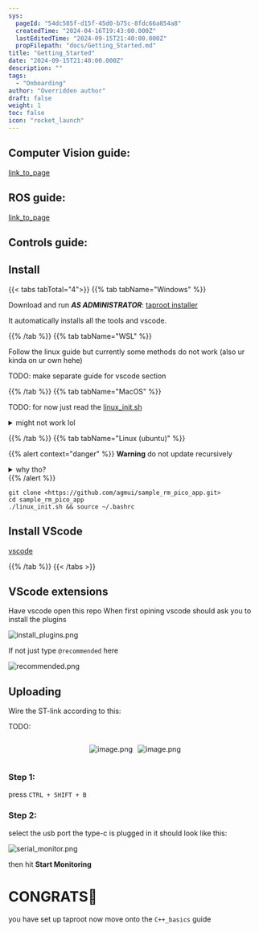 ```yaml
---
sys:
  pageId: "54dc585f-d15f-45d0-b75c-8fdc66a854a8"
  createdTime: "2024-04-16T19:43:00.000Z"
  lastEditedTime: "2024-09-15T21:40:00.000Z"
  propFilepath: "docs/Getting_Started.md"
title: "Getting_Started"
date: "2024-09-15T21:40:00.000Z"
description: ""
tags:
  - "Onboarding"
author: "Overridden author"
draft: false
weight: 1
toc: false
icon: "rocket_launch"
---
```


## Computer Vision guide:

[link_to_page](86d45bc0-388b-4d26-8848-44f255f73d0e)

## ROS guide:

[link_to_page](3c76c1de-ec8f-46d6-8b0a-294005edc2d5)

## Controls guide:

## Install

{{< tabs tabTotal="4">}}
{{% tab tabName="Windows" %}}

Download and run _**AS ADMINISTRATOR**_: [taproot installer](https://github.com/Thornbots/TeachingFreshies/releases/tag/1.0)

It automatically installs all the tools and vscode.

{{% /tab %}}
{{% tab tabName="WSL" %}}

Follow the linux guide but currently some methods do not work (also ur kinda on ur own hehe)

TODO: make separate guide for vscode section

{{% /tab %}}
{{% tab tabName="MacOS" %}}

TODO: for now just read the [linux_init.sh](https://github.com/agmui/sample_rm_pico_app/blob/main/linux_init.sh)

<details>
<summary>might not work lol</summary>

`brew install libusb pkg-config`

Next install: [vscode](https://code.visualstudio.com/Download)

</details>

{{% /tab %}}
{{% tab tabName="Linux (ubuntu)" %}}

{{% alert context="danger" %}}
**Warning** do not update recursively
<details>
<summary>why tho?</summary>
There are some submodules that may go on for a while (like tinyusb) and I highly
recommend you don't need to get them.
If you want to see what submodules I update just look in `linux_init.sh`
</details>
{{% /alert %}}

```shell
git clone <https://github.com/agmui/sample_rm_pico_app.git>
cd sample_rm_pico_app
./linux_init.sh && source ~/.bashrc
```

## Install VScode

[vscode](https://code.visualstudio.com/Download)

{{% /tab %}}
{{< /tabs >}}

## VScode extensions

Have vscode open this repo
When first opining vscode should ask you to install the plugins

![install_plugins.png](https://prod-files-secure.s3.us-west-2.amazonaws.com/d518164a-d88e-44d1-a4ee-3adb3bd8bce0/89bd30f0-1825-4e77-867b-0a41ce370880/install_plugins.png?X-Amz-Algorithm=AWS4-HMAC-SHA256&X-Amz-Content-Sha256=UNSIGNED-PAYLOAD&X-Amz-Credential=ASIAZI2LB466SFBMDVUB%2F20250405%2Fus-west-2%2Fs3%2Faws4_request&X-Amz-Date=20250405T032228Z&X-Amz-Expires=3600&X-Amz-Security-Token=IQoJb3JpZ2luX2VjEKv%2F%2F%2F%2F%2F%2F%2F%2F%2F%2FwEaCXVzLXdlc3QtMiJGMEQCIBQKUdXLcdxbmSq7I0rI7G0cR8hveIASdoqkZVmP2s2oAiA1rFt5y9bC1S2y0VuWwDG5F4K1Q25H3aN0qFYx7HL5%2BCr%2FAwgkEAAaDDYzNzQyMzE4MzgwNSIMXgbuZUj9UMdh%2FnWDKtwDPh9dy9QpdoU4A5NDjaY9yalL%2F6ENemln0AhQIqVaHmeUmXxSaus5HwQNJFJ8Jfp95UGt4zpRVIs7cYsSXWxTBdAJ89mcWZiqeAY%2B6DGPtVdyNR7kpDgXQ8INvBqMV4BijqRGDhyNL%2B%2BIp1UpIoHJhzk%2BBTcR74tW%2BeVUT0SE6E0y23SU54PaWAnX2vjx%2FRPc%2BpWdPLXD%2FPfWQxp1evn7x8CMsgm3iniGs3DPs1H3YYwGmoNyq4CFfyWZVCOuyJlvYbp7PIfwpEejAfq%2BGLim8vJb3Vls1TvsK16UeAUTgyUqNtJhdkJjJhq83bTnEYq%2FTaDgefWjaaGvHD453wirwVBYhNyIRo%2B92FVGDeDruyRloriNwmWCaIFBTQSao%2BRQrTUPpd1cKJDg7SeLjyDePD87zYtuj0Qw8nm4qdeKY2pTVwkvOpkGbambTsDHEJx64PX%2BWaPxlthIzYVdtlrIH1%2BMe0D1DsnI2vaz9ecifRv7hI1hlof0WVtHk7D6Aa46mFoCgtC3FY623VqR7hY%2Fnm5UZKshyryqxqULsDrk6aJo9sseYbIK%2BBsLxFkI5P1n%2BSEGg4%2BhV8NqjgxPApve9QoLxXqhGX3YUptGWmUUnZIM18QJIye7CFuF4BYwhb3CvwY6pgEeteKQ1m0Q37RdToYx9xlQtAzBXxKVvHVkei34s8YeAeu%2FTnCKsmgLv9zYoPnUnm%2FWcuYbkOqYkR2fEKSo2wKBkNIqVAxGz6gxbftMIxntniSsPcNKsp0cNxGXPyDRGCAlvxAE%2Bdfv2F7wvyzHAFPTLkSlKPRb5t2vviB1TZidQ8cvsglx%2F7ZQFa5o6pq3d0exbGsEF4Vu0FJ7Q7dIGpKWVbXPOnWt&X-Amz-Signature=e9913a720f669f27a6e15726be7cbc27d199a1ef67430503f86da014cedac14d&X-Amz-SignedHeaders=host&x-id=GetObject)

If not just type `@recommended` here  

![recommended.png](https://prod-files-secure.s3.us-west-2.amazonaws.com/d518164a-d88e-44d1-a4ee-3adb3bd8bce0/61e661e9-5d85-4dfc-be0d-8d2097a5e793/recommended.png?X-Amz-Algorithm=AWS4-HMAC-SHA256&X-Amz-Content-Sha256=UNSIGNED-PAYLOAD&X-Amz-Credential=ASIAZI2LB466SFBMDVUB%2F20250405%2Fus-west-2%2Fs3%2Faws4_request&X-Amz-Date=20250405T032228Z&X-Amz-Expires=3600&X-Amz-Security-Token=IQoJb3JpZ2luX2VjEKv%2F%2F%2F%2F%2F%2F%2F%2F%2F%2FwEaCXVzLXdlc3QtMiJGMEQCIBQKUdXLcdxbmSq7I0rI7G0cR8hveIASdoqkZVmP2s2oAiA1rFt5y9bC1S2y0VuWwDG5F4K1Q25H3aN0qFYx7HL5%2BCr%2FAwgkEAAaDDYzNzQyMzE4MzgwNSIMXgbuZUj9UMdh%2FnWDKtwDPh9dy9QpdoU4A5NDjaY9yalL%2F6ENemln0AhQIqVaHmeUmXxSaus5HwQNJFJ8Jfp95UGt4zpRVIs7cYsSXWxTBdAJ89mcWZiqeAY%2B6DGPtVdyNR7kpDgXQ8INvBqMV4BijqRGDhyNL%2B%2BIp1UpIoHJhzk%2BBTcR74tW%2BeVUT0SE6E0y23SU54PaWAnX2vjx%2FRPc%2BpWdPLXD%2FPfWQxp1evn7x8CMsgm3iniGs3DPs1H3YYwGmoNyq4CFfyWZVCOuyJlvYbp7PIfwpEejAfq%2BGLim8vJb3Vls1TvsK16UeAUTgyUqNtJhdkJjJhq83bTnEYq%2FTaDgefWjaaGvHD453wirwVBYhNyIRo%2B92FVGDeDruyRloriNwmWCaIFBTQSao%2BRQrTUPpd1cKJDg7SeLjyDePD87zYtuj0Qw8nm4qdeKY2pTVwkvOpkGbambTsDHEJx64PX%2BWaPxlthIzYVdtlrIH1%2BMe0D1DsnI2vaz9ecifRv7hI1hlof0WVtHk7D6Aa46mFoCgtC3FY623VqR7hY%2Fnm5UZKshyryqxqULsDrk6aJo9sseYbIK%2BBsLxFkI5P1n%2BSEGg4%2BhV8NqjgxPApve9QoLxXqhGX3YUptGWmUUnZIM18QJIye7CFuF4BYwhb3CvwY6pgEeteKQ1m0Q37RdToYx9xlQtAzBXxKVvHVkei34s8YeAeu%2FTnCKsmgLv9zYoPnUnm%2FWcuYbkOqYkR2fEKSo2wKBkNIqVAxGz6gxbftMIxntniSsPcNKsp0cNxGXPyDRGCAlvxAE%2Bdfv2F7wvyzHAFPTLkSlKPRb5t2vviB1TZidQ8cvsglx%2F7ZQFa5o6pq3d0exbGsEF4Vu0FJ7Q7dIGpKWVbXPOnWt&X-Amz-Signature=6071f3ed249b2b84353050a571e39ed6bd976a2a8ce92cc5d33e2c3a4e7bb975&X-Amz-SignedHeaders=host&x-id=GetObject)

## Uploading

Wire the ST-link according to this:

TODO:

<div style="display: flex;flex-direction: row; column-gap:10px; max-width: 630px;justify-content: center;">
<div>

![image.png](https://prod-files-secure.s3.us-west-2.amazonaws.com/d518164a-d88e-44d1-a4ee-3adb3bd8bce0/210ecb78-1116-4d7b-b9b7-2292f66fa2c2/image.png?X-Amz-Algorithm=AWS4-HMAC-SHA256&X-Amz-Content-Sha256=UNSIGNED-PAYLOAD&X-Amz-Credential=ASIAZI2LB466TMUG6CCT%2F20250405%2Fus-west-2%2Fs3%2Faws4_request&X-Amz-Date=20250405T032231Z&X-Amz-Expires=3600&X-Amz-Security-Token=IQoJb3JpZ2luX2VjEKv%2F%2F%2F%2F%2F%2F%2F%2F%2F%2FwEaCXVzLXdlc3QtMiJHMEUCIQDBKzot8YKY%2BSpITUPAwwHpzTjWiDs6pvTJHxtcEaaHGgIgES%2Bek6lnHA6vl5YqjIZmG2GwQwelt1s2ES%2B%2FiYCGupQq%2FwMIJBAAGgw2Mzc0MjMxODM4MDUiDAmRixdNV78dh0ePxircA1fKWKrvd6PEpb2JIvzfCAUeEu0ODa205cbHzAkobDzx%2BcKQpGF8VxiPDgqO7rFY%2BC4sprsdMb9kiNZ2zS5e3IbwhbmNAB3lO9%2FH8HxRx9hYV9i0sRPNiJTt7QVBC05Ai7wT44N%2FHjLm4Xg2pI%2BmwI%2Buyy1gijslrp0E6XnN5xZcU0%2F8WRw6THFkn11Yf%2B%2Bk9ftHa693uFMGIQ3mZ9TOj1UynrD2F1JGnn9JDfF7XyNOdTGsiTcUZHGwBmx%2BsvTx3JEF4CnOwz5NzrYyq%2FrRs4lhk9zBHiRoKeMR7poCNXU2YFdzQeYsUkJxIVvaP6LPJyW4N%2BbEIuPAjtMYrwQYKHfcYuAVqjeXPZfzbebgaBcUZEnBv%2Bfl2I3ckEaK%2FDmOt9KHxJWQEcvaB3BpY5YPHADMLi%2Fmw3uziICE%2FslRrn673oyLsJhkl%2F8urpLC4HQ3n2hW4RnPxnmVe4YxyugAsGvfHvLZJsjVAmqIj0X0bjGB7ebceLZgY2RyY9E4n6IM9nPMgejB8bVAOClnRLeC5Dj98QgX1ltcWhaewNxlFz7xtll4vJSGiwSFJWIVt%2BdfHxKl8NPxLTLhiEt6KwG6%2B71qc3MbLXPYYKQnZeOL0locIq386n1OnTyOWIg8MMu8wr8GOqUBZkjkva%2BQlbfaTtI4fYTHWBMhnEHf%2BBi6ctwx9YJ6rHNRfxbyovE80DF5WElczTEkN%2BqhRGT9N47MjW8YIu67KXEgO6qBXWVKFE8c99%2Fchg%2Bwke6AvJf9LaWTjvrns4nXcutnjzDJ7zULB0tYvzXrOtc91waPusFf39gxCrOO7L2C7Aqx1h13%2BS1qwwv3%2BRvGU5hFthiQSrnzQklzP36LvtKqPawq&X-Amz-Signature=313dd1d835f3fcd86cbbe3f50ba452cfd22207450db281c64727ac1d2e806e0a&X-Amz-SignedHeaders=host&x-id=GetObject)

</div>
<div>

![image.png](https://prod-files-secure.s3.us-west-2.amazonaws.com/d518164a-d88e-44d1-a4ee-3adb3bd8bce0/33a0fd0f-8ca6-4a86-8e09-26e95ded1fff/image.png?X-Amz-Algorithm=AWS4-HMAC-SHA256&X-Amz-Content-Sha256=UNSIGNED-PAYLOAD&X-Amz-Credential=ASIAZI2LB4663WFQCKK5%2F20250405%2Fus-west-2%2Fs3%2Faws4_request&X-Amz-Date=20250405T032231Z&X-Amz-Expires=3600&X-Amz-Security-Token=IQoJb3JpZ2luX2VjEKv%2F%2F%2F%2F%2F%2F%2F%2F%2F%2FwEaCXVzLXdlc3QtMiJHMEUCIHBBYNYLNIyNaLN98H4xl07cf7w5DB7l2KaW9v%2B57rfoAiEAnA0FCLmpj1uSpYMOdrEJjp4YJitguU4lLmAw52OHq5Mq%2FwMIJBAAGgw2Mzc0MjMxODM4MDUiDA4iD%2B1tJmnpD2W9XCrcAxEph4aGohL1%2Fr1dLBYZV6p1Sxec3%2Bcf2vF2E7tIQH8Gr5EQ2oEIO5JtD%2F4MG3obj5HenmfiOYVe9UUxKBbfwDiSn5BMJ%2BK5r%2FNOAs6exd6dkdB2hK%2FDR8VNbMk1t4ug5sat8%2BC%2BsK8b1y%2BYSlqWNptSKFNwoQawjTuDXEhcbc8F9bianzXKGjZxC4%2B2M%2FoldI761AfzfMcOEU7TuDKXhKCMGqD28ZLTJvvUCnuXaWi16Pp1JHYjStpAlxK%2FnOAQzv91NZmPwh4Fobrzd0cG5%2BQTgKcAjJL9%2BwJbwEVm8YcMMAzw%2BuU8w8hQbVJ9vcWK6AOpQp6xYpIhNMG45Zc3RpTbdYDeFFYzx%2BwNpBA3HnBspINhJww%2BHhfNx1tzsTbR6zsDzGTMAL9fSBloIanYtOLc5o4nRCJ6EjywnMLSoFvqnoASz83nqwT5E%2Fp58as9wK9vgA8dxP2i0%2FeL1P3UYduZ%2FVrYBfz3%2BCIXE1VOPE8tvJvh7YqMRbReDn2EXei4g7VvzpozL5T9P9CHmemE5YHW0ZoIszFZsB%2FHaXZENHF%2FYUe2pVXaOcanfpFBgm6WDthf5QYTzFWocskhMK3F4eeshQVl6CDsLrNOlnC7CHnG4OHDYICrctaoQkB7MM28wr8GOqUB2wzq3Rfse5ApSLXU8%2FNK8%2Bsj%2B29%2BqsY%2F89geFzTXm%2B27fj6R8Uhsq3vA%2BlM9xcq6Qhd2qCKM9sacfQeZAeblDwUURuHK59fpD8%2B5CBOz5CyCuzN%2Bc13KYzVVU2JbJZMdqfyGp356v%2BzBsZxcvhmN6%2BD536%2F9woOm0cycL18n8D%2FdwwwD6BlomiygozG8OUAFYI2plOkP5fsUSChLHkXOsre5M1G%2F&X-Amz-Signature=eaaa4476a792d6ee6a1f79fe8d24dfccd924859c23c67d16d35b8eb25b088287&X-Amz-SignedHeaders=host&x-id=GetObject)

</div>
</div>

### Step 1:

press `CTRL + SHIFT + B`

### Step 2:

select the usb port the type-c is plugged in it should look like this:

![serial_monitor.png](https://prod-files-secure.s3.us-west-2.amazonaws.com/d518164a-d88e-44d1-a4ee-3adb3bd8bce0/f03f4774-05d4-4393-b6a0-d5efb6d315ab/serial_monitor.png?X-Amz-Algorithm=AWS4-HMAC-SHA256&X-Amz-Content-Sha256=UNSIGNED-PAYLOAD&X-Amz-Credential=ASIAZI2LB466SFBMDVUB%2F20250405%2Fus-west-2%2Fs3%2Faws4_request&X-Amz-Date=20250405T032228Z&X-Amz-Expires=3600&X-Amz-Security-Token=IQoJb3JpZ2luX2VjEKv%2F%2F%2F%2F%2F%2F%2F%2F%2F%2FwEaCXVzLXdlc3QtMiJGMEQCIBQKUdXLcdxbmSq7I0rI7G0cR8hveIASdoqkZVmP2s2oAiA1rFt5y9bC1S2y0VuWwDG5F4K1Q25H3aN0qFYx7HL5%2BCr%2FAwgkEAAaDDYzNzQyMzE4MzgwNSIMXgbuZUj9UMdh%2FnWDKtwDPh9dy9QpdoU4A5NDjaY9yalL%2F6ENemln0AhQIqVaHmeUmXxSaus5HwQNJFJ8Jfp95UGt4zpRVIs7cYsSXWxTBdAJ89mcWZiqeAY%2B6DGPtVdyNR7kpDgXQ8INvBqMV4BijqRGDhyNL%2B%2BIp1UpIoHJhzk%2BBTcR74tW%2BeVUT0SE6E0y23SU54PaWAnX2vjx%2FRPc%2BpWdPLXD%2FPfWQxp1evn7x8CMsgm3iniGs3DPs1H3YYwGmoNyq4CFfyWZVCOuyJlvYbp7PIfwpEejAfq%2BGLim8vJb3Vls1TvsK16UeAUTgyUqNtJhdkJjJhq83bTnEYq%2FTaDgefWjaaGvHD453wirwVBYhNyIRo%2B92FVGDeDruyRloriNwmWCaIFBTQSao%2BRQrTUPpd1cKJDg7SeLjyDePD87zYtuj0Qw8nm4qdeKY2pTVwkvOpkGbambTsDHEJx64PX%2BWaPxlthIzYVdtlrIH1%2BMe0D1DsnI2vaz9ecifRv7hI1hlof0WVtHk7D6Aa46mFoCgtC3FY623VqR7hY%2Fnm5UZKshyryqxqULsDrk6aJo9sseYbIK%2BBsLxFkI5P1n%2BSEGg4%2BhV8NqjgxPApve9QoLxXqhGX3YUptGWmUUnZIM18QJIye7CFuF4BYwhb3CvwY6pgEeteKQ1m0Q37RdToYx9xlQtAzBXxKVvHVkei34s8YeAeu%2FTnCKsmgLv9zYoPnUnm%2FWcuYbkOqYkR2fEKSo2wKBkNIqVAxGz6gxbftMIxntniSsPcNKsp0cNxGXPyDRGCAlvxAE%2Bdfv2F7wvyzHAFPTLkSlKPRb5t2vviB1TZidQ8cvsglx%2F7ZQFa5o6pq3d0exbGsEF4Vu0FJ7Q7dIGpKWVbXPOnWt&X-Amz-Signature=51dd821a0f2a4c0195a433a58efc4687ac294af5fd5e8f5f077ab4f7d1f4a798&X-Amz-SignedHeaders=host&x-id=GetObject)

then hit **Start Monitoring**

# CONGRATS🎉

you have set up taproot now move onto the `C++_basics` guide
